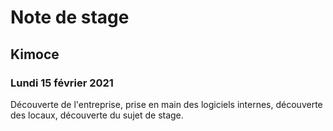 # Note de stage

## Kimoce

### Lundi 15 février 2021
Découverte de l'entreprise, prise en main des logiciels internes, découverte des locaux, découverte du sujet de stage.
